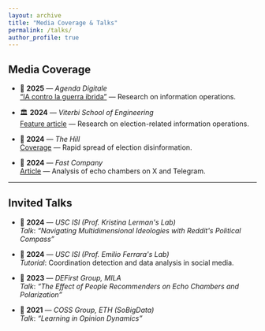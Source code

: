 ```yaml
---
layout: archive
title: "Media Coverage & Talks"
permalink: /talks/
author_profile: true
---
```


## Media Coverage

- 📰 **2025** — *Agenda Digitale*  
  [“IA contro la guerra ibrida”](https://www.agendadigitale.eu/cultura-digitale/ia-contro-la-guerra-ibrida-larma-in-piu-contro-le-interferenze-straniere/) — Research on information operations.

- 🏛️ **2024** — *Viterbi School of Engineering*  
  [Feature article](https://viterbischool.usc.edu/news/2024/11/information-operation-threatens-the-2024-u-s-presidential-election/) — Research on election-related information operations.

- 📰 **2024** — *The Hill*  
  [Coverage](https://thehill.com/policy/technology/4970796-rapid-spread-of-election-disinformation-stokes-alarm/) — Rapid spread of election disinformation.

- 📰 **2024** — *Fast Company*  
  [Article](https://www.fastcompany.com/91221700/usc-researchers-offer-a-glimpse-inside-the-right-wing-echo-chamber-on-x-and-telegram) — Analysis of echo chambers on X and Telegram.

---

## Invited Talks

- 🎤 **2024** — *USC ISI (Prof. Kristina Lerman's Lab)*  
  *Talk*: *“Navigating Multidimensional Ideologies with Reddit's Political Compass”*

- 🎤 **2024** — *USC ISI (Prof. Emilio Ferrara's Lab)*  
  *Tutorial*: Coordination detection and data analysis in social media.

- 🎤 **2023** — *DEFirst Group, MILA*  
  *Talk*: *“The Effect of People Recommenders on Echo Chambers and Polarization”*

- 🎤 **2021** — *COSS Group, ETH (SoBigData)*  
  *Talk*: *“Learning in Opinion Dynamics”*
